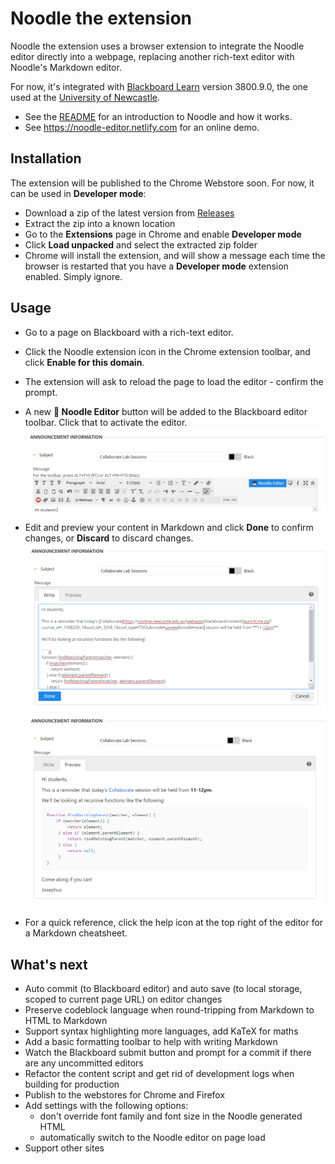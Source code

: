 # Noodle the extension

Noodle the extension uses a browser extension to integrate the Noodle editor directly into a webpage, replacing another rich-text editor with Noodle's Markdown editor.

For now, it's integrated with [Blackboard Learn](https://uonline.newcastle.edu.au/) version 3800.9.0, the one used at the [University of Newcastle](https://newcastle.edu.au).

- See the [README](https://github.com/JosephusPaye/noodle) for an introduction to Noodle and how it works.
- See <https://noodle-editor.netlify.com> for an online demo.

## Installation

The extension will be published to the Chrome Webstore soon. For now, it can be used in **Developer mode**:

- Download a zip of the latest version from [Releases](https://github.com/josephuspaye/noodle/releases)
- Extract the zip into a known location
- Go to the **Extensions** page in Chrome and enable **Developer mode**
- Click **Load unpacked** and select the extracted zip folder
- Chrome will install the extension, and will show a message each time the browser is restarted that you have a **Developer mode** extension enabled. Simply ignore.

## Usage

- Go to a page on Blackboard with a rich-text editor.
- Click the Noodle extension icon in the Chrome extension toolbar, and click **Enable for this domain**.
- The extension will ask to reload the page to load the editor - confirm the prompt.
- A new **🍜 Noodle Editor** button will be added to the Blackboard editor toolbar. Click that to activate the editor.
  ![Screenshot of Blackboard editor showing Noodle Editor button](./editor-button.png)

- Edit and preview your content in Markdown and click **Done** to confirm changes, or **Discard** to discard changes.
  ![Screenshot of Noodle Editor write section](./editor-write.png)
  ![Screenshot of Noodle Editor preview section](./editor-preview.png)

- For a quick reference, click the help icon at the top right of the editor for a Markdown cheatsheet.

## What's next

- Auto commit (to Blackboard editor) and auto save (to local storage, scoped to current page URL) on editor changes
- Preserve codeblock language when round-tripping from Markdown to HTML to Markdown
- Support syntax highlighting more languages, add KaTeX for maths
- Add a basic formatting toolbar to help with writing Markdown
- Watch the Blackboard submit button and prompt for a commit if there are any uncommitted editors
- Refactor the content script and get rid of development logs when building for production
- Publish to the webstores for Chrome and Firefox
- Add settings with the following options:
  - don't override font family and font size in the Noodle generated HTML
  - automatically switch to the Noodle editor on page load
- Support other sites
